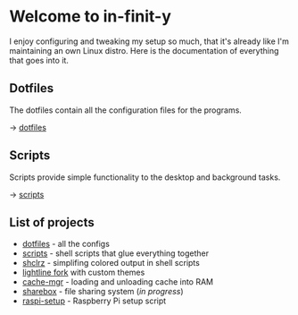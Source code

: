 
# Welcome to in-finit-y

I enjoy configuring and tweaking my setup so much, that it's already like I'm maintaining an own Linux distro.
Here is the documentation of everything that goes into it.

## Dotfiles

The dotfiles contain all the configuration files for the programs.

&#8594; [dotfiles](./dotfiles.html)

## Scripts

Scripts provide simple functionality to the desktop and background tasks.

&#8594; [scripts](./scripts.html)

## List of projects

 - [dotfiles](https://github.com/alexcoder04/dotfiles) - all the configs
 - [scripts](https://github.com/alexcoder04/scripts) - shell scripts that glue everything together
 - [shclrz](https://github.com/alexcoder04/shclrz) - simplifing colored output in shell scripts
 - [lightline fork](https://github.com/alexcoder04/lightline.vim) with custom themes
 - [cache-mgr](https://github.com/alexcoder04/cache-mgr) - loading and unloading cache into RAM
 - [sharebox](https://github.com/alexcoder04/sharebox) - file sharing system (*in progress*)
 - [raspi-setup](https://github.com/alexcoder04/raspi-setup) - Raspberry Pi setup script

